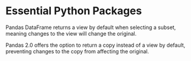 # Essential Python Packages
Pandas DataFrame returns a view by default when selecting a subset, meaning changes to the view will change the original.

Pandas 2.0 offers the option to return a copy instead of a view by default, preventing changes to the copy from affecting the original.
